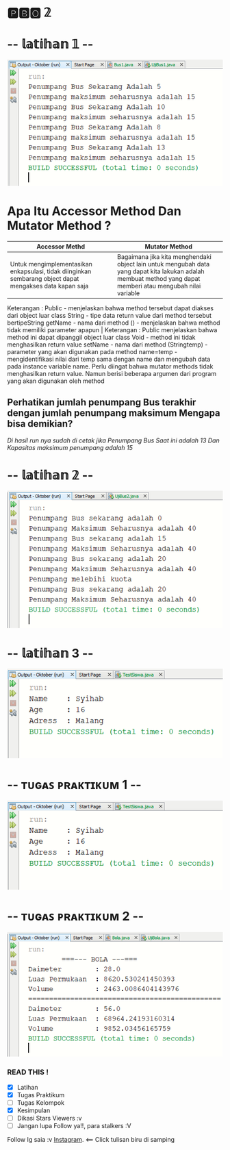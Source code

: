 # 🅿🅱🅾 𝟚 

# -- 𝕝𝕒𝕥𝕚𝕙𝕒𝕟 𝟙 --
![Alt text](https://github.com/Syihabuddinsanni/Tugas_PBO2/blob/master/SS%20RUN%20PBO2/SS%20RUN%20OUTPUT/Bus1.PNG)
# Apa Itu Accessor Method Dan Mutator Method ?
Accessor Methd | Mutator Method
------------ | -------------
Untuk mengimplementasikan enkapsulasi, tidak diinginkan sembarang object dapat mengakses data kapan saja | Bagaimana jika kita menghendaki object lain untuk mengubah data yang dapat kita lakukan adalah membuat method yang dapat memberi atau mengubah nilai variable

Keterangan : Public - menjelaskan bahwa method tersebut dapat diakses dari object luar class String - tipe data return value dari method tersebut bertipeString getName - nama dari method () - menjelaskan bahwa method tidak memiliki parameter apapun | Keterangan : Public menjelaskan bahwa method ini dapat dipanggil object luar class Void - method ini tidak menghasilkan return value setName - nama dari method (Stringtemp) - parameter yang akan digunakan pada method name=temp - mengidentifikasi nilai dari temp sama dengan name dan mengubah data pada instance variable name. Perlu diingat bahwa mutator methods tidak menghasilkan return value. Namun berisi beberapa argumen dari program yang akan digunakan oleh method


## Perhatikan jumlah penumpang Bus terakhir dengan jumlah penumpang maksimum Mengapa bisa demikian?
_Di hasil run nya sudah di cetak jika Penumpang Bus Saat ini adalah_ *13* _Dan Kapasitas maksimum penumpang adalah_ *15*


# -- 𝕝𝕒𝕥𝕚𝕙𝕒𝕟  𝟚 --
![Alt text](https://github.com/Syihabuddinsanni/Tugas_PBO2/blob/master/SS%20RUN%20PBO2/SS%20RUN%20OUTPUT/Bus2.PNG)


# -- 𝕝𝕒𝕥𝕚𝕙𝕒𝕟 3  --
![Alt text](https://github.com/Syihabuddinsanni/Tugas_PBO2/blob/master/SS%20RUN%20PBO2/SS%20RUN%20OUTPUT/Data.PNG)


# -- ᴛᴜɢᴀꜱ ᴘʀᴀᴋᴛɪᴋᴜᴍ 1 --
![Alt text](https://github.com/Syihabuddinsanni/Tugas_PBO2/blob/master/SS%20RUN%20PBO2/SS%20RUN%20OUTPUT/Data.PNG)


# -- ᴛᴜɢᴀꜱ ᴘʀᴀᴋᴛɪᴋᴜᴍ 2 --
![Alt text](https://github.com/Syihabuddinsanni/Tugas_PBO2/blob/master/SS%20RUN%20PBO2/SS%20RUN%20OUTPUT/Bola.PNG)

### READ THIS !
- [x] Latihan
- [x] Tugas Praktikum
- [ ] Tugas Kelompok
- [x] Kesimpulan
- [ ]  Dikasi Stars Viewers :v
- [ ]  Jangan lupa Follow ya!!, para stalkers :V

Follow Ig saia :v [Instagram](https://www.instagram.com/_sh3hub/). <== Click tulisan biru di samping 


